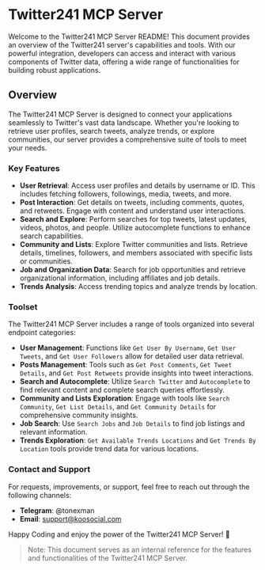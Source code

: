 # Twitter241 MCP Server

Welcome to the Twitter241 MCP Server README! This document provides an overview of the Twitter241 server's capabilities and tools. With our powerful integration, developers can access and interact with various components of Twitter data, offering a wide range of functionalities for building robust applications.

## Overview

The Twitter241 MCP Server is designed to connect your applications seamlessly to Twitter's vast data landscape. Whether you're looking to retrieve user profiles, search tweets, analyze trends, or explore communities, our server provides a comprehensive suite of tools to meet your needs.

### Key Features

- **User Retrieval**: Access user profiles and details by username or ID. This includes fetching followers, followings, media, tweets, and more.
- **Post Interaction**: Get details on tweets, including comments, quotes, and retweets. Engage with content and understand user interactions.
- **Search and Explore**: Perform searches for top tweets, latest updates, videos, photos, and people. Utilize autocomplete functions to enhance search capabilities.
- **Community and Lists**: Explore Twitter communities and lists. Retrieve details, timelines, followers, and members associated with specific lists or communities.
- **Job and Organization Data**: Search for job opportunities and retrieve organizational information, including affiliates and job details.
- **Trends Analysis**: Access trending topics and analyze trends by location.

### Toolset

The Twitter241 MCP Server includes a range of tools organized into several endpoint categories:

- **User Management**: Functions like `Get User By Username`, `Get User Tweets`, and `Get User Followers` allow for detailed user data retrieval.
- **Posts Management**: Tools such as `Get Post Comments`, `Get Tweet Details`, and `Get Post Retweets` provide insights into tweet interactions.
- **Search and Autocomplete**: Utilize `Search Twitter` and `Autocomplete` to find relevant content and complete search queries effortlessly.
- **Community and Lists Exploration**: Engage with tools like `Search Community`, `Get List Details`, and `Get Community Details` for comprehensive community insights.
- **Job Search**: Use `Search Jobs` and `Job Details` to find job listings and relevant information.
- **Trends Exploration**: `Get Available Trends Locations` and `Get Trends By Location` tools provide trend data for various locations.

### Contact and Support

For requests, improvements, or support, feel free to reach out through the following channels:
- **Telegram**: @tonexman
- **Email**: support@koosocial.com

Happy Coding and enjoy the power of the Twitter241 MCP Server! 🎉

> Note: This document serves as an internal reference for the features and functionalities of the Twitter241 MCP Server.